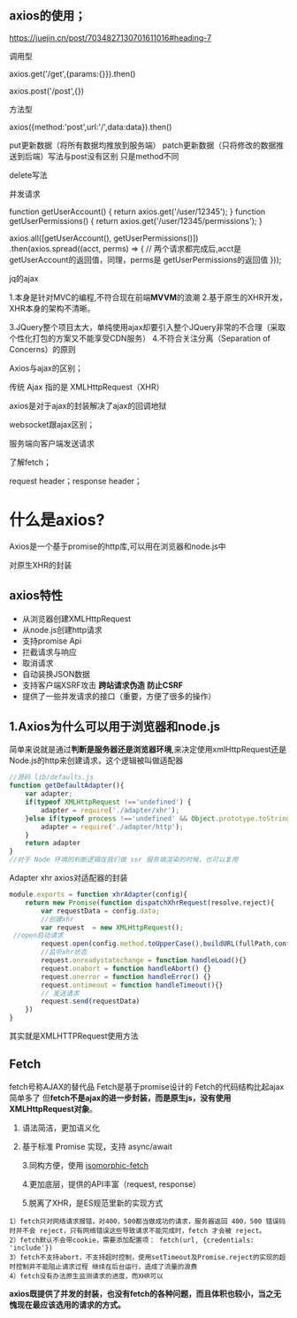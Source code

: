 ## axios的使用；

https://juejin.cn/post/7034827130701611016#heading-7

调用型

axios.get('/get',{params:{}}).then()

axios.post('/post',{})

方法型

axios({method:'post',url:'/',data:data}).then()

put更新数据（将所有数据均推放到服务端） patch更新数据（只将修改的数据推送到后端）写法与post没有区别   只是method不同

delete写法

并发请求

function getUserAccount() {  return axios.get('/user/12345'); } function getUserPermissions() {  return axios.get('/user/12345/permissions'); }



axios.all([getUserAccount(), getUserPermissions()])  .then(axios.spread((acct, perms) => {    // 两个请求都完成后,acct是getUserAccount的返回值，同理，perms是 getUserPermissions的返回值  }));

jq的ajax

1.本身是针对MVC的编程,不符合现在前端**MVVM**的浪潮
2.基于原生的XHR开发，XHR本身的架构不清晰。

3.JQuery整个项目太大，单纯使用ajax却要引入整个JQuery非常的不合理（采取个性化打包的方案又不能享受CDN服务）
4.不符合关注分离（Separation of Concerns）的原则

Axios与ajax的区别；

传统 Ajax 指的是 XMLHttpRequest（XHR）

axios是对于ajax的封装解决了ajax的回调地狱

websocket跟ajax区别；

服务端向客户端发送请求

了解fetch；



request header；response header；

# 什么是axios?

Axios是一个基于promise的http库,可以用在浏览器和node.js中

对原生XHR的封装

## axios特性

- 从浏览器创建XMLHttpRequest
- 从node.js创建http请求
- 支持promise Api
- 拦截请求与响应
- 取消请求
- 自动装换JSON数据
- 支持客户端XSRF攻击 **跨站请求伪造** **防止CSRF**
- 提供了一些并发请求的接口（重要，方便了很多的操作）

## 1.Axios为什么可以用于浏览器和node.js

简单来说就是通过**判断是服务器还是浏览器环境**,来决定使用xmlHttpRequest还是Node.js的http来创建请求，这个逻辑被叫做适配器 



```js
//源码 lib/defaults.js
function getDefaultAdapter(){
	var adapter;
	if(typeof XMLHttpRequest !=='undefined') {
		adapter = require('./adapter/xhr');
	}else if(typeof process !=='undefined' && Object.prototype.toString.call(process) === '[object process]'){
        adapter = require('./adapter/http');
    }
    return adapter
}
//对于 Node 环境的判断逻辑在我们做 ssr 服务端渲染的时候，也可以复用
```

Adapter xhr  axios对适配器的封装

```js
module.exports = function xhrAdapter(config){
	return new Promise(function dispatchXhrRequest(resolve,reject){
		var requestData = config.data;
        //创建xhr
        var request  = new XMLHttpRequest(); 
 //open启动请求        
        request.open(config.method.toUpperCase(),buildURL(fullPath,config.params,config.paramsSerializer),true);
        //监听xhr状态
 		request.onreadystatechange = function handleLoad(){}
        request.onabort = function handleAbort() {}
        request.onerror = function handleError() {}
        request.ontimeout = function handleTimeout(){}
        // 发送请求
        request.send(requestData)
	})
}
```

其实就是XMLHTTPRequest使用方法  

## Fetch

fetch号称AJAX的替代品   Fetch是基于promise设计的 Fetch的代码结构比起ajax简单多了 但**fetch不是ajax的进一步封装，而是原生js，没有使用XMLHttpRequest对象**。

1. 语法简洁，更加语义化 

2. 基于标准 Promise 实现，支持 async/await

   3.同构方便，使用 [isomorphic-fetch](https://github.com/matthew-andrews/isomorphic-fetch) 

   4.更加底层，提供的API丰富（request, response） 

   5.脱离了XHR，是ES规范里新的实现方式

```
1）fetch只对网络请求报错，对400，500都当做成功的请求，服务器返回 400，500 错误码时并不会 reject，只有网络错误这些导致请求不能完成时，fetch 才会被 reject。
2）fetch默认不会带cookie，需要添加配置项： fetch(url, {credentials: 'include'})
3）fetch不支持abort，不支持超时控制，使用setTimeout及Promise.reject的实现的超时控制并不能阻止请求过程 继续在后台运行，造成了流量的浪费
4）fetch没有办法原生监测请求的进度，而XHR可以

```

**axios既提供了并发的封装，也没有fetch的各种问题，而且体积也较小，当之无愧现在最应该选用的请求的方式。**